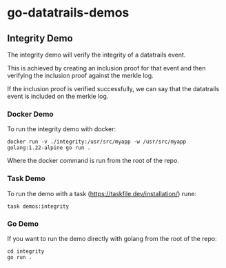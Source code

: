 # go-datatrails-demos

## Integrity Demo

The integrity demo will verify the integrity of a datatrails event.

This is achieved by creating an inclusion proof for that event and
then verifying the inclusion proof against the merkle log.

If the inclusion proof is verified successfully, we can say that the
datatrails event is included on the merkle log.

### Docker Demo
To run the integrity demo with docker:

```
docker run -v ./integrity:/usr/src/myapp -w /usr/src/myapp  golang:1.22-alpine go run .
```

Where the docker command is run from the root of the repo.

### Task Demo

To run the demo with a task (https://taskfile.dev/installation/) rune:

```
task demos:integrity
```

### Go Demo

If you want to run the demo directly with golang from the root of the repo:

```
cd integrity
go run .
```